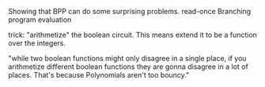 Showing that BPP can do some surprising problems.
read-once Branching program evaluation

trick:
"arithmetize" the boolean circuit.
This means extend it to be a function over the integers.

"while two boolean functions might only disagree in a single
place, if you arithmetize different boolean functions they are
gonna disagree in a lot of places. That's because Polynomials
aren't too bouncy."


